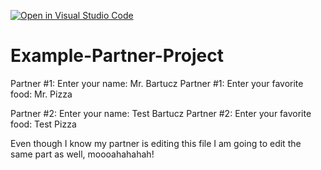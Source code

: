 [![Open in Visual Studio Code](https://classroom.github.com/assets/open-in-vscode-f059dc9a6f8d3a56e377f745f24479a46679e63a5d9fe6f495e02850cd0d8118.svg)](https://classroom.github.com/online_ide?assignment_repo_id=6472737&assignment_repo_type=AssignmentRepo)
# Example-Partner-Project

Partner #1: Enter your name: Mr. Bartucz
Partner #1: Enter your favorite food: Mr. Pizza

Partner #2: Enter your name: Test Bartucz
Partner #2: Enter your favorite food: Test Pizza

Even though I know my partner is editing this file
I am going to edit the same part as well, moooahahahah!

